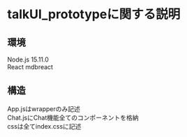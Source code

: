 # talkUI_prototypeに関する説明
## 環境  
Node.js 15.11.0  
React
mdbreact
## 構造
App.jsはwrapperのみ記述  
Chat.jsにChat機能全てのコンポーネントを格納  
cssは全てindex.cssに記述

